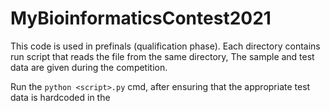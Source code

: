 # MyBioinformaticsContest2021

This code is used in prefinals (qualification phase). 
Each directory contains run script that reads the file from the same directory, 
The sample and test data are given during the competition.

Run the ```python <script>.py``` cmd, after ensuring that the appropriate test data is hardcoded in the <script>.py
  
  
  
Assignment description (copyright@Stepik):
  
  
  """
  Diagnosis
Determining the correct diagnosis is a crucial step in patient treatment. However, it can be far from trivial, as the disease can have multiple phenotypic manifestations with different degrees of specificity, partly overlapping with other conditions. To formalize the diagnostics process, Human Phenotype Ontology (HPO) was invented, using which both the disease manifestations and patient phenotypic traits can be described. In this problem, your task will be to identify the patients' diseases given their clinical phenotypes.

In this problem, you are given a human phenotype tree. Each vertex of this tree corresponds to a phenotypic abnormality. The abnormalities on the lower levels are more specific, with the specificity of the vertex vv defined as information content \textit{IC}(v)IC(v) value. Additionally, you are given descriptions of several diseases, each defined as a set of abnormalities, that is vertices of the phenotype tree. Finally, you are given descriptions of patients, similarly defined as sets of phenotype tree vertices, describing their clinical phenotypes.

Your task is to find for each of the patients their most likely disease. More precisely, for every patient pp with the phenotype set Q_pQ 
p
​	
  find the disease mm with the phenotype set D_mD 
m
​	
  which maximizes the value of

\sum_{q \in Q_p} \Big( \max_{d \in D_m}\textit{IC}\big(\textit{LCA}(q, d)\big) \Big),
q∈Q 
p
​	
 
∑
​	
 ( 
d∈D 
m
​	
 
max
​	
 IC(LCA(q,d))),
where \textit{LCA}(q, d)LCA(q,d) is the lowest common ancestor of phenotype vertex qq and phenotype vertex dd and \textit{IC}(v)IC(v) is the information content of vertex vv. If there are several diseases with the same maximal value, then any of them can be returned.

Input Format
The first line of the input file contains one integer nn — the number of vertices in the phenotype tree. The vertices are identified by numbers 1, 2, \ldots, n1,2,…,n, with vertex 11 being the root of the tree.

The second line contains n - 1n−1 integers — the parent identifiers for the vertices 2, 3, \ldots, n2,3,…,n.

The third line contains nn integers — information content values of the corresponding vertices 1, 2, \ldots, n1,2,…,n. It is guaranteed that for every vertex vv its information content \textit{IC}(v)IC(v) is greater than the information content of its parent vertex.

The fourth line contains one integer mm — the number of diseases.

Next mm lines contain descriptions of diseases. The ii-th line contains an integer cm_icm 
i
​	
 — the number of vertices in the phenotypes tree describing the ii-th disease, followed by cm_icm 
i
​	
  different integers — the identifiers of vertices describing the ii-th disease.

The next line contains one integer nqnq — the number of patients.

Next nqnq lines contain descriptions of patients. The ii-th line contains an integer cq_icq 
i
​	
 — the number of vertices in the phenotypes tree describing the ii-th patient, followed by cq_icq 
i
​	
  different integers — the identifiers of vertices describing the ii-th patient.

Output Format
The output file should contain nqnq lines. The ii-th line should contain one integer — the identifier of a disease of the ii-th patient. The indexing starts from 1.

Scoring
For all tests, you will receive points proportional to the number of diseases you recovered correctly.
  
  """
